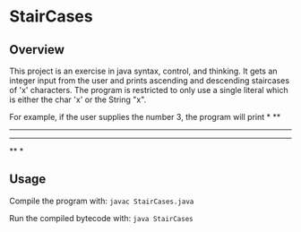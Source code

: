 StairCases
==========

Overview
--------
This project is an exercise in java syntax, control, and thinking. It gets an integer input from the user and prints ascending and descending staircases of 'x' characters. The program is restricted to only use a single literal which is either the char 'x' or the String "x".

For example, if the user supplies the number 3, the program will print
*
**
***

***
**
*

Usage
-----
Compile the program with:
`javac StairCases.java`

Run the compiled bytecode with:
`java StairCases`
